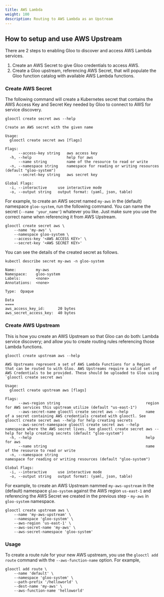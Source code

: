 ```yaml
---
title: AWS Lambda
weight: 100
description: Routing to AWS Lambda as an Upstream
---
```


## How to setup and use AWS Upstream

There are 2 steps to enabling Gloo to discover and access AWS Lambda services.

1. Create an AWS Secret to give Gloo credentials to access AWS.
2. Create a Gloo upstream, referencing AWS Secret, that will populate the Gloo function catalog with available
AWS Lambda functions. 

### Create AWS Secret

The following command will create a Kubernetes secret that contains the AWS Access Key and Secret Key needed by Gloo
to connect to AWS for service discovery.

```shell
glooctl create secret aws --help

Create an AWS secret with the given name

Usage:
  glooctl create secret aws [flags]

Flags:
      --access-key string   aws access key
  -h, --help                help for aws
      --name string         name of the resource to read or write
  -n, --namespace string    namespace for reading or writing resources (default "gloo-system")
      --secret-key string   aws secret key

Global Flags:
  -i, --interactive     use interactive mode
  -o, --output string   output format: (yaml, json, table)
```

For example, to create an AWS secret named `my-aws` in the (default) namespace `gloo-system`, run the following command.
You can name the secret (`--name 'your_name'`) whatever you like. Just make sure you use the correct name when
referencing it from AWS Upstream.

```shell 
glooctl create secret aws \
    --name 'my-aws' \
    --namespace gloo-system \
    --access-key '<AWS ACCESS KEY>' \
    --secret-key '<AWS SECRET KEY>'
```

You can see the details of the created secret as follows.

```shell
kubectl describe secret my-aws -n gloo-system
```

```noop
Name:         my-aws
Namespace:    gloo-system
Labels:       <none>
Annotations:  <none>

Type:  Opaque

Data
====
aws_access_key_id:      20 bytes
aws_secret_access_key:  40 bytes
```

### Create AWS Upstream

This is how you create an AWS Upstream so that Gloo can do both: Lambda service discovery; and allow you to create routing rules
referencing those Lambda functions.

```shell
glooctl create upstream aws --help

AWS Upstreams represent a set of AWS Lambda Functions for a Region that can be routed to with Gloo. AWS Upstreams require a valid set of AWS Credentials to be provided. These should be uploaded to Gloo using `glooctl create secret aws`

Usage:
  glooctl create upstream aws [flags]

Flags:
      --aws-region string                                       region for AWS services this upstream utilize (default "us-east-1")
      --aws-secret-name glooctl create secret aws --help        name of a secret containing AWS credentials created with glooctl. See glooctl create secret aws --help for help creating secrets
      --aws-secret-namespace glooctl create secret aws --help   namespace where the AWS secret lives. See glooctl create secret aws --help for help creating secrets (default "gloo-system")
  -h, --help                                                    help for aws
      --name string                                             name of the resource to read or write
  -n, --namespace string                                        namespace for reading or writing resources (default "gloo-system")

Global Flags:
  -i, --interactive     use interactive mode
  -o, --output string   output format: (yaml, json, table)
```

For example, to create an AWS Upstream nammed `my-aws-upstream` in the (default) namespace `gloo-system` against the AWS
region `us-east-1` and referencing the AWS Secret we created in the previous step - `my-aws` in `gloo-system` namespace.

```shell
glooctl create upstream aws \
    --name 'my-aws-upstream' \
    --namespace 'gloo-system' \
    --aws-region 'us-east-1' \
    --aws-secret-name 'my-aws' \
    --aws-secret-namespace 'gloo-system'
```

### Usage

To create a route rule for your new AWS upstream, you use the `glooctl add route` command with the `--aws-function-name`
option. For example,

```shell
glooctl add route \
    --name 'default' \
    --namespace 'gloo-system' \
    --path-prefix '/helloworld' \
    --dest-name 'my-aws' \
    --aws-function-name 'helloworld'
```


